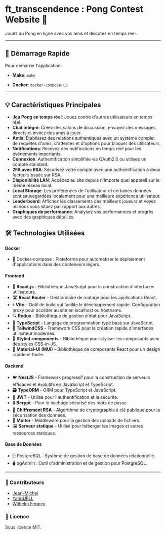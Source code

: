 # ft_transcendence : Pong Contest Website 🏓
Jouez au Pong en ligne avec vos amis et discutez en temps réel.

---

## 🚀 Démarrage Rapide

Pour démarrer l'application:

- **Make**: ```make```

- **Docker**: ```docker-compose up```

---

## 💡 Caractéristiques Principales

- **Jeu Pong en temps réel**: Jouez contre d'autres utilisateurs en temps réel.
- **Chat intégré**: Créez des salons de discussion, envoyez des messages directs et invitez des amis à jouer.
- **Amis**: Établissez des relations authentiques avec un système complet de requêtes d'amis, d'attentes et d'options pour bloquer des utilisateurs, 
- **Notifications**: Recevez des notifications en temps réel pour les événements importants.
- **Connexion**: Authentification simplifiée via OAuth2.0 ou utilisez un compte standard.
- **2FA avec RSA**: Sécurisez votre compte avec une authentification à deux facteurs basée sur RSA.
- **Disponibilité LAN**: Accédez au site depuis n'importe quel appareil sur le même réseau local.
- **Local Storage**: Les préférences de l'utilisateur et certaines données sont sauvegardées localement pour une meilleure expérience utilisateur.
- **Leaderboard**: Affichez les classements des meilleurs joueurs et voyez où vous vous situez par rapport aux autres.
- **Graphiques de performance**: Analysez vos performances et progrès avec des graphiques détaillés.



## 🛠️ Technologies Utilisées

#### Docker
- 🐳 Docker-compose : Plateforme pour automatiser le déploiement d'applications dans des conteneurs légers.

#### Frontend

- 📘 **React.js** - Bibliothèque JavaScript pour la construction d'interfaces utilisateurs.
- 🛣️ **React Router** - Gestionnaire de routage pour les applications React.
- 🌀 **Vite** - Outil de build qui facilite le développement rapide. Configuration proxy pour accéder au site en localhost ou hostname.
- 🔍 **Redux** - Bibliothèque de gestion d'état pour JavaScript.
- 🔧 **TypeScript** - Langage de programmation typé basé sur JavaScript.
- 💨 **TailwindCSS** - Framework CSS pour la création rapide d'interfaces utilisateur modernes.
- 🎨 **Styled-components** - Bibliothèque pour styliser les composants avec des styles CSS-in-JS.
- 🌈 **Material-UI (MUI)** - Bibliothèque de composants React pour un design rapide et facile.


#### Backend

- 🐦 **NestJS** - Framework progressif pour la construction de serveurs efficaces et évolutifs en JavaScript et TypeScript.
- 🗃 **TypeORM** - ORM pour TypeScript et JavaScript.
- 🔐 **JWT** - Utilisé pour l'authentification et la sécurité.
- 🔒 **Bcrypt** - Pour le hachage sécurisé des mots de passe.
- 🔏 **Chiffrement RSA** - Algorithme de cryptographie à clé publique pour la sécurisation des données.
- 📂 **Multer** - Middleware pour la gestion des uploads de fichiers.
- 🖼️ **Serveur statique** - Utilisé pour héberger les images et autres ressources statiques.

#### Base de Données
- 🗄️ PostgreSQL : Système de gestion de base de données relationnelle.
- 🖥️ pgAdmin : Outil d'administration et de gestion pour PostgreSQL.
---


### 👥 Contributeurs

- [Jean-Michel](https://github.com/Jeanmichel7)
- [YannUFLL](https://github.com/YannUFLL)
- [Wilhelm Fermey](https://github.com/Wilhelm-Fermey)

### 📜 Licence

Sous licence MIT.
